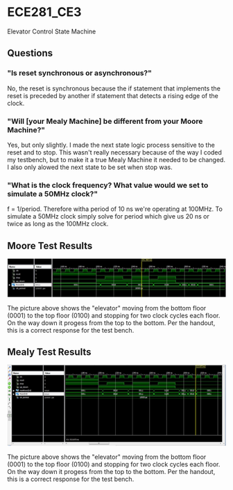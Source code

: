 ECE281_CE3
==========

Elevator Control State Machine

## Questions

### "Is reset synchronous or asynchronous?"

No, the reset is synchronous because the if statement that implements the reset is preceded
by another if statement that detects a rising edge of the clock.

### "Will [your Mealy Machine] be different from your Moore Machine?"

Yes, but only slightly. I made the next state logic process sensitive to the reset and to stop.
This wasn't really necessary because of the way I coded my testbench, but to make it a true 
Mealy Machine it needed to be changed. I also only alowed the next state to be set when stop was. 

### "What is the clock frequency? What value would we set to simulate a 50MHz clock?"

f = 1/period. Therefore witha period of 10 ns we're operating at 100MHz. To simulate a 50MHz clock
simply solve for period which give us 20 ns or twice as long as the 100MHz clock. 


## Moore Test Results

![alt text](moore_testbench.JPG "Mealy Response")

The picture above shows the "elevator" moving from the bottom floor (0001) to the top floor (0100)
and stopping for two clock cycles each floor. On the way down it progess from the top to the bottom. 
Per the handout, this is a correct response for the test bench.

## Mealy Test Results

![alt text](mealy_testbench.JPG "Moore Response")

The picture above shows the "elevator" moving from the bottom floor (0001) to the top floor (0100)
and stopping for two clock cycles each floor. On the way down it progess from the top to the bottom. 
Per the handout, this is a correct response for the test bench.
